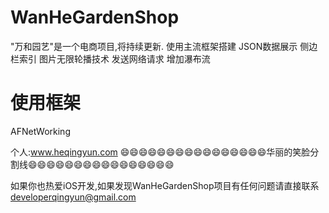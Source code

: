 # WanHeGardenShop
"万和园艺"是一个电商项目,将持续更新.
使用主流框架搭建
JSON数据展示
侧边栏索引
图片无限轮播技术
发送网络请求
增加瀑布流

# 使用框架
AFNetWorking

个人:www.heqingyun.com
😄😄😄😄😄😄😄😄😄😄😄😄😄😄😄😄华丽的笑脸分割线😄😄😄😄😄😄😄😄😄😄😄😄😄😄😄😄


如果你也热爱iOS开发,如果发现WanHeGardenShop项目有任何问题请直接联系 <developerqingyun@gmail.com>
